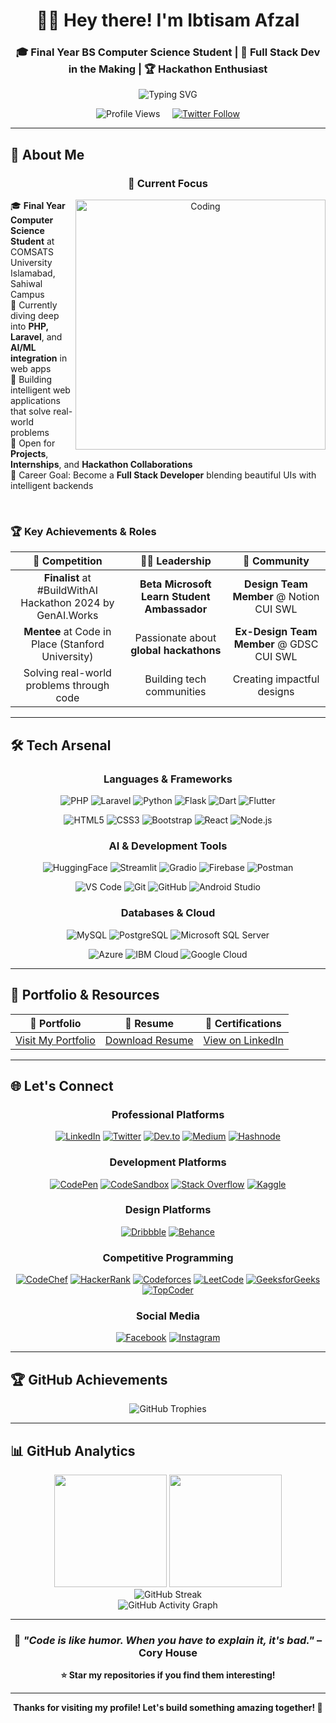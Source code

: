 <div align="center">

# 👨‍💻 Hey there! I'm **Ibtisam Afzal** 

### 🎓 Final Year BS Computer Science Student | 🚀 Full Stack Dev in the Making | 🏆 Hackathon Enthusiast

<img src="https://readme-typing-svg.herokuapp.com?font=Fira+Code&pause=1000&color=36BCF7&center=true&vCenter=true&width=435&lines=Full+Stack+Developer+in+Making;AI%2FML+Enthusiast;International+Hackathon+Participant;Open+Source+Contributor" alt="Typing SVG" />

<br/>

<p align="center">
  <img src="https://komarev.com/ghpvc/?username=ibtisamafzal&label=Profile%20views&color=0e75b6&style=for-the-badge" alt="Profile Views" />
  &nbsp;&nbsp;&nbsp;
  <a href="https://twitter.com/ibtisam_afzall" target="_blank">
    <img src="https://img.shields.io/twitter/follow/ibtisam_afzall?logo=twitter&style=for-the-badge&color=1DA1F2" alt="Twitter Follow" />
  </a>
</p>

</div>

---

## 🌟 **About Me**

<div align="center">

### 🎯 **Current Focus**

<img align="right" alt="Coding" width="400" src="https://cdn.dribbble.com/users/1162077/screenshots/3848914/programmer.gif">

</div>

🎓 **Final Year Computer Science Student** at COMSATS University Islamabad, Sahiwal Campus  
🌱 Currently diving deep into **PHP, Laravel**, and **AI/ML integration** in web apps  
🚀 Building intelligent web applications that solve real-world problems  
🤝 Open for **Projects**, **Internships**, and **Hackathon Collaborations**  
🎯 Career Goal: Become a **Full Stack Developer** blending beautiful UIs with intelligent backends

<br clear="right"/>

### 🏆 **Key Achievements & Roles**

<div align="center">
  
| 🥇 **Competition** | 👨‍🎓 **Leadership** | 🎨 **Community** |
|:---:|:---:|:---:|
| **Finalist** at #BuildWithAI Hackathon 2024 by GenAI.Works | **Beta Microsoft Learn Student Ambassador** | **Design Team Member** @ Notion CUI SWL |
| **Mentee** at Code in Place (Stanford University) | Passionate about **global hackathons** | **Ex-Design Team Member** @ GDSC CUI SWL |
| Solving real-world problems through code | Building tech communities | Creating impactful designs |

</div>

---

## 🛠️ **Tech Arsenal**

<div align="center">

### **Languages & Frameworks**
![PHP](https://img.shields.io/badge/PHP-777BB4?style=for-the-badge&logo=php&logoColor=white)
![Laravel](https://img.shields.io/badge/Laravel-FF2D20?style=for-the-badge&logo=laravel&logoColor=white)
![Python](https://img.shields.io/badge/Python-3776AB?style=for-the-badge&logo=python&logoColor=white)
![Flask](https://img.shields.io/badge/Flask-000000?style=for-the-badge&logo=flask&logoColor=white)
![Dart](https://img.shields.io/badge/Dart-0175C2?style=for-the-badge&logo=dart&logoColor=white)
![Flutter](https://img.shields.io/badge/Flutter-02569B?style=for-the-badge&logo=flutter&logoColor=white)

![HTML5](https://img.shields.io/badge/HTML5-E34F26?style=for-the-badge&logo=html5&logoColor=white)
![CSS3](https://img.shields.io/badge/CSS3-1572B6?style=for-the-badge&logo=css3&logoColor=white)
![Bootstrap](https://img.shields.io/badge/Bootstrap-563D7C?style=for-the-badge&logo=bootstrap&logoColor=white)
![React](https://img.shields.io/badge/React-20232A?style=for-the-badge&logo=react&logoColor=61DAFB)
![Node.js](https://img.shields.io/badge/Node.js-43853D?style=for-the-badge&logo=node.js&logoColor=white)

### **AI & Development Tools**
![HuggingFace](https://img.shields.io/badge/🤗%20Hugging%20Face-FFD21E?style=for-the-badge)
![Streamlit](https://img.shields.io/badge/Streamlit-FF4B4B?style=for-the-badge&logo=streamlit&logoColor=white)
![Gradio](https://img.shields.io/badge/Gradio-FF7C00?style=for-the-badge)
![Firebase](https://img.shields.io/badge/Firebase-FFCA28?style=for-the-badge&logo=firebase&logoColor=black)
![Postman](https://img.shields.io/badge/Postman-FF6C37?style=for-the-badge&logo=postman&logoColor=white)

![VS Code](https://img.shields.io/badge/Visual_Studio_Code-0078D4?style=for-the-badge&logo=visual%20studio%20code&logoColor=white)
![Git](https://img.shields.io/badge/Git-F05032?style=for-the-badge&logo=git&logoColor=white)
![GitHub](https://img.shields.io/badge/GitHub-100000?style=for-the-badge&logo=github&logoColor=white)
![Android Studio](https://img.shields.io/badge/Android_Studio-3DDC84?style=for-the-badge&logo=android-studio&logoColor=white)

### **Databases & Cloud**
![MySQL](https://img.shields.io/badge/MySQL-00000F?style=for-the-badge&logo=mysql&logoColor=white)
![PostgreSQL](https://img.shields.io/badge/PostgreSQL-316192?style=for-the-badge&logo=postgresql&logoColor=white)
![Microsoft SQL Server](https://img.shields.io/badge/Microsoft%20SQL%20Server-CC2927?style=for-the-badge&logo=microsoft%20sql%20server&logoColor=white)

![Azure](https://img.shields.io/badge/Microsoft_Azure-0089D0?style=for-the-badge&logo=microsoft-azure&logoColor=white)
![IBM Cloud](https://img.shields.io/badge/IBM%20Cloud-1261FE?style=for-the-badge&logo=IBM%20Cloud&logoColor=white)
![Google Cloud](https://img.shields.io/badge/Google_Cloud-4285F4?style=for-the-badge&logo=google-cloud&logoColor=white)

</div>

---

## 📂 **Portfolio & Resources**

<div align="center">

| 🔗 **Portfolio** | 🧾 **Resume** | 📄 **Certifications** |
|:---:|:---:|:---:|
| [Visit My Portfolio](https://ibtisamafzal.github.io/Ibtisam-Personal-Portfolio/) | [Download Resume](https://github.com/ibtisamafzal/Ibtisam-Personal-Portfolio/blob/d19bed1da2fd6bd995099cd97e94cc99abfda2ba/assets/M-Ibtisam-Afzal.pdf) | [View on LinkedIn](https://www.linkedin.com/in/ibtisamafzal/) |

</div>

---

## 🌐 **Let's Connect**

<div align="center">

### **Professional Platforms**
<a href="https://linkedin.com/in/ibtisamafzal/" target="_blank"><img src="https://img.shields.io/badge/LinkedIn-0077B5?style=for-the-badge&logo=linkedin&logoColor=white" alt="LinkedIn"/></a>
<a href="https://twitter.com/ibtisam_afzall" target="_blank"><img src="https://img.shields.io/badge/Twitter-1DA1F2?style=for-the-badge&logo=twitter&logoColor=white" alt="Twitter"/></a>
<a href="https://dev.to/ibtisamafzal" target="_blank"><img src="https://img.shields.io/badge/dev.to-0A0A0A?style=for-the-badge&logo=dev.to&logoColor=white" alt="Dev.to"/></a>
<a href="https://medium.com/@ibtisamafzal" target="_blank"><img src="https://img.shields.io/badge/Medium-12100E?style=for-the-badge&logo=medium&logoColor=white" alt="Medium"/></a>
<a href="https://hashnode.com/@ibtisamafzal" target="_blank"><img src="https://img.shields.io/badge/Hashnode-2962FF?style=for-the-badge&logo=hashnode&logoColor=white" alt="Hashnode"/></a>

### **Development Platforms**
<a href="https://codepen.io/ibtisamafzal" target="_blank"><img src="https://img.shields.io/badge/Codepen-000000?style=for-the-badge&logo=codepen&logoColor=white" alt="CodePen"/></a>
<a href="https://codesandbox.com/ibtisam_afzal" target="_blank"><img src="https://img.shields.io/badge/Codesandbox-040404?style=for-the-badge&logo=codesandbox&logoColor=DBDBDB" alt="CodeSandbox"/></a>
<a href="https://stackoverflow.com/users/21440817" target="_blank"><img src="https://img.shields.io/badge/Stack_Overflow-FE7A16?style=for-the-badge&logo=stack-overflow&logoColor=white" alt="Stack Overflow"/></a>
<a href="https://kaggle.com/ibtisamafzal" target="_blank"><img src="https://img.shields.io/badge/Kaggle-035a7d?style=for-the-badge&logo=kaggle&logoColor=white" alt="Kaggle"/></a>

### **Design Platforms**
<a href="https://dribbble.com/ibtisamafzal" target="_blank"><img src="https://img.shields.io/badge/Dribbble-EA4C89?style=for-the-badge&logo=dribbble&logoColor=white" alt="Dribbble"/></a>
<a href="https://www.behance.net/ibtisamafzal" target="_blank"><img src="https://img.shields.io/badge/Behance-1769ff?style=for-the-badge&logo=behance&logoColor=white" alt="Behance"/></a>

### **Competitive Programming**
<a href="https://www.codechef.com/users/ibtisamafzal" target="_blank"><img src="https://img.shields.io/badge/CodeChef-%23964B00.svg?style=for-the-badge&logo=CodeChef&logoColor=white" alt="CodeChef"/></a>
<a href="https://www.hackerrank.com/ibtisamafzal" target="_blank"><img src="https://img.shields.io/badge/-Hackerrank-2EC866?style=for-the-badge&logo=HackerRank&logoColor=white" alt="HackerRank"/></a>
<a href="https://codeforces.com/profile/ibtisamafzal" target="_blank"><img src="https://img.shields.io/badge/Codeforces-445f9d?style=for-the-badge&logo=Codeforces&logoColor=white" alt="Codeforces"/></a>
<a href="https://www.leetcode.com/ibtisamafzal/" target="_blank"><img src="https://img.shields.io/badge/LeetCode-000000?style=for-the-badge&logo=LeetCode&logoColor=#d16c06" alt="LeetCode"/></a>
<a href="https://auth.geeksforgeeks.org/user/ibtisam_afzal" target="_blank"><img src="https://img.shields.io/badge/GeeksforGeeks-gray?style=for-the-badge&logo=geeksforgeeks&logoColor=35914c" alt="GeeksforGeeks"/></a>
<a href="https://www.topcoder.com/members/ibtisamafzal" target="_blank"><img src="https://img.shields.io/badge/TopCoder-29A7DF?style=for-the-badge&logo=topcoder&logoColor=white" alt="TopCoder"/></a>

### **Social Media**
<a href="https://fb.com/ibtisam.afzall" target="_blank"><img src="https://img.shields.io/badge/Facebook-1877F2?style=for-the-badge&logo=facebook&logoColor=white" alt="Facebook"/></a>
<a href="https://instagram.com/ibtisam.afzall/" target="_blank"><img src="https://img.shields.io/badge/Instagram-E4405F?style=for-the-badge&logo=instagram&logoColor=white" alt="Instagram"/></a>

</div>

---

## 🏆 **GitHub Achievements**

<div align="center">
  <img src="https://github-profile-trophy.vercel.app/?username=ibtisamafzal&theme=tokyonight&no-frame=true&no-bg=false&margin-w=4&row=2&column=3" alt="GitHub Trophies" />
</div>

---

## 📊 **GitHub Analytics**

<div align="center">
  <img height="180em" src="https://github-readme-stats.vercel.app/api?username=ibtisamafzal&show_icons=true&theme=tokyonight&include_all_commits=true&count_private=true"/>
  <img height="180em" src="https://github-readme-stats.vercel.app/api/top-langs/?username=ibtisamafzal&layout=compact&langs_count=8&theme=tokyonight"/>
</div>

<div align="center">
  <img src="https://github-readme-streak-stats.herokuapp.com/?user=ibtisamafzal&theme=tokyonight" alt="GitHub Streak" />
</div>

<div align="center">
  <img src="https://github-readme-activity-graph.vercel.app/graph?username=ibtisamafzal&theme=tokyo-night&bg_color=1a1b27&color=38bdae&line=70a5fd&point=bf91f3&area=true&hide_border=true" alt="GitHub Activity Graph" />
</div>

---

<div align="center">

### 💭 *"Code is like humor. When you have to explain it, it's bad."* – Cory House

**⭐ Star my repositories if you find them interesting!**

---

**Thanks for visiting my profile! Let's build something amazing together! 🚀**

</div>
